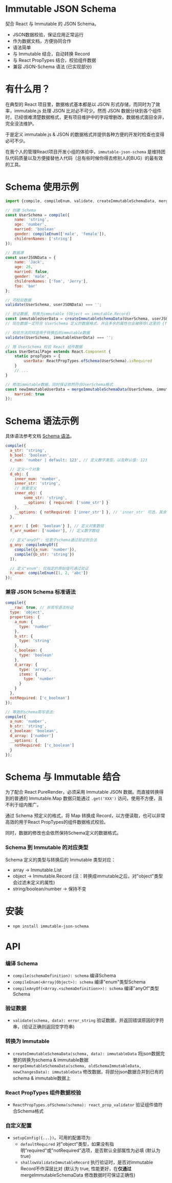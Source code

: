 # Immutable JSON Schema

契合 React 与 Immutable 的 JSON Schema。

- JSON数据校验，保证应用正常运行
- 作为数据文档，方便协同合作
- 语法简单
- 与 Immutable 结合，自动转换 Record
- 与 React PropTypes 结合，校验组件数据
- 兼容 JSON-Schema 语法 (已实现部分)

# 有什么用？

在典型的 React 项目里，数据格式基本都是以 JSON 形式存储，而同时为了效率，immutable.js 处理 JSON 比对必不可少。然而 JSON 数据分块到各个组件时，已经很难清楚数据格式，更有项目维护中的字段增删改，数据格式面目全非，完全没法维护。

于是定义 immutable.js & JSON 的数据格式并提供各种方便的开发时检查也变得必可不少。

在我个人的管理React项目开发小组的体验中，`immutable-json-schema` 是维持团队代码质量以及方便接替他人代码（总有些时候你得去修别人的BUG）的最有效的工具。

# Schema 使用示例
```javascript
import {compile, compileEnum, validate, createImmutableSchemaData, mergeImmutableSchemaData, ReactPropTypes} from 'immutable-json-schema';

// 创建 Schema
const UserSchema = compile({
    name: 'string',
    age: 'number',
    married: 'boolean'
    gender: compileEnum(['male', 'female']),
    childrenNames: ['string']
});

// 数据源
const userJSONData = {
    name: 'Jack',
    age: 26,
    married: false,
    gender: 'male',
    childrenNames: ['Tom', 'Jerry'],
    foo: 'bar'
};

// 可校验数据
validate(UserSchema, userJSONData) === '';

// 验证数据, 转换为immutable (Object => immutable.Record)
const immutableUserData = createImmutableSchemaData(UserSchema, userJSONData);
// 现在数据一定符合 UserSchema 定义的数据格式，并且多余的属性也会被移除(这里的 {foo: 'bar'})

// 校验方法同样适用于转换后的immutable数据
validate(UserSchema, immutableUserData) === '';

// 用 UserSchema 校验 React 组件数据
class UserDetailPage extends React.Component {
    static propTypes = {
        userData: ReactPropTypes.ofSchema(UserSchema).isRequired
    }
    // ...
}

// 修改immutable数据，同时保证依然符合UserSchema格式
const newImmutableUserData = mergeImmutableSchemaData(UserSchema, immutableUserData, {
    married: true
});

```

# Schema 语法示例

具体语法参考文档 [Schema 语法](https://github.com/adventure-yunfei/immutable-json-schema/blob/master/Schema_Syntax.md)。

```javascript
compile({
  a_str: 'string',
  b_bool: 'boolean',
  c_num: 'number | default: 123', // 定义数字类型，以及默认值: 123

  // 定义一个对象
  d_obj: {
    inner_num: 'number',
    inner_str: 'string',
    // 嵌套定义
    inner_obj: {
        some_str: 'string',
        __options: { required: ['some_str'] }
    },
    __options: { notRequired: ['inner_str'] }, // 'inner_str' 可选，其余必填
  },

  e_arr: [ {e0: 'boolean'} ], // 定义对象数组
  f_arr_number: ['number'], // 定义数字数组

  // 定义"anyOf": 任意子schema通过验证则合法
  g_any: compileAnyOf([
    compile({a_num: 'number'}),
    compile({b_str: 'string'})
  ]),

  // 定义"enum": 仅指定的原始值可通过验证
  h_enum: compileEnum([1, 2, 'abc'])
});
```

### 兼容 JSON Schema 标准语法

```javascript
compile({
  __raw: true, // 非简写语法标记
  type: 'object',
  properties: {
    a_num: {
      type: 'number'
    },
    b_str: {
      type: 'string'
    },
    c_boolean: {
      type: 'boolean'
    },
    d_array: {
      type: 'array',
      items: {
        type: 'number'
      }
    }
  },
  notRequired: ['c_boolean']
});

// 等效的schema简写语法:
compile({
  a_num: 'number',
  b_str: 'string',
  c_boolean: 'boolean',
  d_array: ['number']
  __options: {
    notRequired: ['c_boolean']
  }
});
```

# Schema 与 Immutable 结合

为了配合 React PureRender，必须采用 Immutable JSON 数据。而直接转换得到的普通的 Immutable.Map 数据只能通过 `.get('XXX')` 访问，使用不方便，且不利于组内推广。

通过 Schema 预定义的格式，将 Map 转换成 Record，以方便读取，也可以非常高效的用于React PropTypes的组件数据格式校验。

同时，数据的修改也会依然保持Schema定义的数据格式。

### Schema 到 Immutable 的对应类型

Schema 定义的类型与转换后的 Immutable 类型对应：

- array -> Immutable.List
- object -> Immutable.Record (注：转换成immutable之后，对"object"类型会过滤未定义的属性)
- string/boolean/number -> 保持不变

# 安装

- `npm install immutable-json-schema`

# API

### 编译 Schema

- `compile(schemaDefinition): schema` 编译Schema
- `compileEnum(<Array|Object>): schema` 编译"enum"类型Schema
- `compileAnyOf(<Array.<schemaDefinition>>): schema` 编译"anyOf"类型Schema

### 验证数据

- `validate(schema, data): error_string` 验证数据，并返回错误原因的字符串，(验证正确则返回空字符串)

### 转换为 Immutable

- `createImmutableSchemaData(schema, data): immutableData` 将json数据完整的转换为schema & immutable数据
- `mergeImmutableSchemaData(schema, oldSchemaImmutableData, newChangesData): immutableData` 修改数据，将部分json数据合并到已有的schema & immutable数据上

### React PropTypes 组件数据校验

- `ReactPropTypes.ofSchema(schema): react_prop_validator` 验证组件值符合Schema格式

### 自定义配置

- `setupConfig({...})`。可用的配置项为:
  - `defaultRequired` 对"object"类型，如果没有指明"required"或"notRequired"选项，是否默认全部属性为必填 (默认为 true)
  - `shallowValidateImmutableRecord` 执行验证时，是否对immutable Record不作深层比对 (默认为 true, 性能更好，在**仅通过** mergeImmutableSchemaData 修改数据时可保证正确性)
